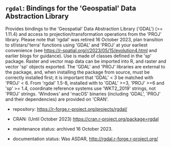 ## `rgdal`: Bindings for the 'Geospatial' Data Abstraction Library

Provides bindings to the 'Geospatial' Data Abstraction Library ('GDAL') (>= 1.11.4) and access to projection/transformation operations from the 'PROJ' library. Please note that 'rgdal' was retired 16 October 2023, plan transition to sf/stars/'terra' functions using 'GDAL' and 'PROJ' at your earliest convenience (see <https://r-spatial.org/r/2023/05/15/evolution4.html> and earlier blogs for guidance). Use is made of classes defined in the 'sp' package. Raster and vector map data can be imported into R, and raster and vector 'sp' objects exported. The 'GDAL' and 'PROJ' libraries are external to the package, and, when installing the package from source, must be correctly installed first; it is important that 'GDAL' < 3 be matched with 'PROJ' < 6. From 'rgdal' 1.5-8, installed with to 'GDAL' >=3, 'PROJ' >=6 and 'sp' >= 1.4, coordinate reference systems use 'WKT2_2019' strings, not 'PROJ' strings. 'Windows' and 'macOS' binaries (including 'GDAL', 'PROJ' and their dependencies) are provided on 'CRAN'.

- repository: https://r-forge.r-project.org/projects/rgdal/

- CRAN: (Until October 2023) https://cran.r-project.org/package=rgdal

- maintenance status: archived 16 October 2023.

- documentation status: Was ASDAR, http://rgdal.r-forge.r-project.org/